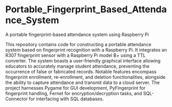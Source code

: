 # Portable_Fingerprint_Based_Attendance_System
A portable fingerprint-based attendance system using Raspberry Pi

This repository contains code for constructing a portable attendance system based on fingerprint recognition with a Raspberry Pi. It integrates an R307 fingerprint sensor with a Raspberry Pi model B+ using a TTL converter. The system boasts a user-friendly graphical interface allowing educators to accurately manage student attendance, preventing the occurrence of false or fabricated records. Notable features encompass fingerprint enrollment, re-enrollment, and deletion functionalities, alongside the ability to capture attendance and transmit data to a cloud server. The project harnesses Pygame for GUI development, PyFingerprint for fingerprint handling, Fernet for encryption/decryption tasks, and SQL-Connector for interfacing with SQL databases.
